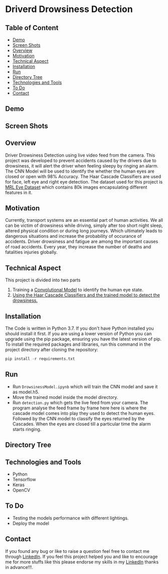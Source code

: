 # Driverd Drowsiness Detection
## Table of Content
- [Demo](#demo)
- [Screen Shots](#screen-shots)
- [Overview](#overview)
- [Motivation](#motivation)
- [Technical Aspect](#technical-aspect)
- [Installation](#installation)
- [Run](#run)
- [Directory Tree](#directory-tree)
- [Technologies and Tools](#technologies-and-tools)
- [To Do](#to-do)
- [Contact](#contact)
## Demo
## Screen Shots
## Overview
Driver Drowsiness Detection using live video feed from the camera. This project was developed to prevent accidents caused by the drivers due to drowsiness, it will alert the driver when feeling sleepy by ringing an alarm. The CNN Model will be used to identify the whether the human eyes are closed or open with 98% Accuracy. The Haar Cascade Classifiers are used for face, left eye and right eye detection. The dataset used for this project is [MRL Eye Dataset](http://mrl.cs.vsb.cz/eyedataset) which contains 80k images encapsulating different features in it.
## Motivation
Currently, transport systems are an essential part of human activities. We all can be victim of drowsiness while driving, simply after too short night sleep, altered physical condition or during long journeys. Which ultimately leads to dangerous situations and increase the probability of occurance of accidents. Driver drowsiness and fatigue are among the important causes of road accidents. Every year, they increase the number of deaths and fatalities injuries globally.
## Technical Aspect
This project is divided into two parts
1. Training a [Convolutional Model](https://github.com/Kirushikesh/Driver_Drowsiness_Detection/blob/main/DrowsinessModel.ipynb) to identify the human eye state.
2. [Using the Haar Cascade Classifiers and the trained model to detect the drowsiness.](https://github.com/Kirushikesh/Driver_Drowsiness_Detection/blob/main/detection.py)
## Installation
The Code is written in Python 3.7. If you don't have Python installed you should install it first. If you are using a lower version of Python you can upgrade using the pip package, ensuring you have the latest version of pip. To install the required packages and libraries, run this command in the project directory after cloning the repository:
```python
pip install -r requirements.txt
```
## Run
- Run ```DrowsinessModel.ipynb``` which will train the CNN model and save it as model.h5.
- Move the trained model inside the model directory.
- Run ```detection.py``` which gets the live feed from your camera. The program analyse the feed frame by frame here here is where the cascade model comes into play they used to detect the human eyes. Followed by the CNN model to classify the eyes returned by the Cascades. When the eyes are closed till a particular time the alarm starts ringing.
## Directory Tree
## Technologies and Tools
- Python
- Tensorflow
- Keras
- OpenCV
## To Do
- Testing the models performance with different lightings.
- Deploy the model
## Contact
If you found any bug or like to raise a question feel free to contact me through [LinkedIn](https://www.linkedin.com/in/kirushikesh-d-b-10a75a169/).
If you feel this project helped you and like to encourage me for more stuffs like this please endorse my skills in my [LinkedIn](https://www.linkedin.com/in/kirushikesh-d-b-10a75a169/) thanks in advance!!!.
